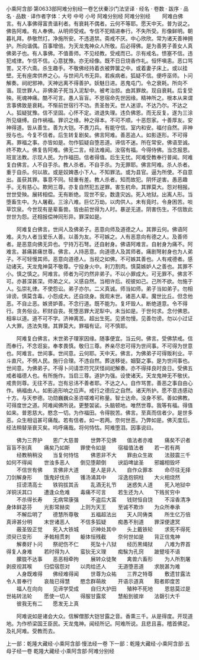 小乘阿含部·第0633部阿难分别经一卷乞伏秦沙门法坚译
· 经名 · 卷数 · 跋序
· 品名 · 品数 · 译作者字体：大号 中号 小号
阿难分别经
阿难分别经
　　阿难白佛言。有人事佛得富贵谐利者。有衰耗不偶者。云何不等耶。愿天中天。普为说之。佛告阿难。有人奉佛。从明师受戒。专信不犯精进奉行。不失所受。形像鲜明。朝暮礼拜。恭敬然灯。净施所安。不违道禁。斋戒不厌。中心欣欣。常为诸天善神拥护。所向谐偶。百事增倍。为天龙鬼神众人所敬。后必得佛。是为善男子善女人真佛弟子也。有人事佛。不值善师。不见经教。受戒而已。示有戒名。愦塞不信。违犯戒律。乍信不信。心意犹豫。亦无经像。既不日日烧香作礼。恒怀嗔恚。恶口骂詈。又不六斋。杀生趣手。不敬佛经持着衣被弊箧之中。或着妻子床上。或以挂壁。无有座席供养之心。与世间凡书无异。若疾病者。狐疑不信。便呼巫师。卜问解奏。祠祀邪神。天神远离不得善护。妖魅日进。恶鬼屯门。令之衰耗。所向不谐。现世罪人。非佛弟子死当入泥犁中。被考治掠。由其罪故。现自衰耗。后复受殃。死魂神痛。酷不可言。愚人盲盲。不思宿命先世因缘。精神所之。根本从来谓言事佛致是衰耗。不惭前世宿行不功。责圣咎天。世人迷谬。不达乃尔。不达之人。狐疑犹豫。信不坚固。心怀不定。进退失理。违负佛恩。而无反复。遂为三涂所见缀缚。自作祸福。罪识之缘。种之得本。不可不顺。十恶怨家。十善厚友。安神得道。皆从善生。善为大铠。不畏刀兵。有能守信。室内和安。福付自然。非神授与也。今复不信者。后生转复剧矣。佛言阿难。善恶追人。如影逐形。不可得离。罪福之事。亦皆如是。勿作狐疑自堕恶道。谛信不迷。所在常安。佛语至诚。终不欺人。佛复告阿难。佛无二言。经法难闻。汝宿有福。今得侍佛。当念报恩。班宣法教。示现人民。为作福田。信者得值。后生无忧。阿难受教奉行普闻。阿难复白佛言。人不自手杀。教人杀者。不自手杀。为无罪耶。佛言阿难。杀人杀者。重于自杀。何以故。或是奴婢愚小下人。不知罪法。或为县官。逼为所使。不自意出。虽获其罪。事意不同。轻重有差。教人杀者。知而故犯。阴怀逆害。愚恶趣手。无有慈心。欺罔三尊。亦复自然犯五逆罪。害生杌命。其罪莫大。怨对相报。世世受殃。展转相偿。无有断绝。现世不安。数逢灾凶。死入地狱。出离人形。当堕畜生中。为人屠截。三涂八难。巨亿万劫。以肉供人。未有竟时。令身困苦。啖草饮泉。今世现有是辈畜兽。皆由前世得为人时。暴逆无道。阴害伤生。不信致此世世为怨。还相报偿神同形异。罪深如是。

　　阿难复白佛言。世间人及佛弟子。恶意向师及道德之人。其罪云何。佛语阿难。夫为人者当爱乐人善。以善为友。不可嫉之。人有恶意向有德之人。及善师者。是恶意向佛无异也。宁持万石弩。还自射身。佛语阿难言。自射身为痛不。阿难言。甚痛甚痛世尊。佛言。人持恶意。向道德人及其师者。痛剧弩射身也为人弟子。不可轻慢其师。恶意向道德人。当视之如佛。不可嫉其善也。人有戒德者。感动诸天。天龙鬼神莫不敬尊。宁投身火中。利刀割肉。慎莫嫉妒人之善也。其罪不小。慎之慎之。阿难言。师者为可灼然非弟子。不以小罪成大。可无罪不。佛言不可。亦甚深甚深。师弟之义。义感自然。当相许后。视彼如己。己所不欲。勿施于人。弘崇礼律。不使怨讼。弟子亦尔。二义真诚。师当如师。弟子当如弟子。勿相诽谤。慎莫含毒。小怨成大。还自烧身。我观末世。诸恶人辈。魔世比丘。但念他恶。不自止恶。嫉贤妒善。不念行道。既不能为。复坏毁人。断绝道意。令不得行。贪务俗业。积财自丧。死堕恶罪大泥犁中。未当如是。于世何求。念付佛恩。相率以道。道不可不学。济神离苦。超出生死。见贤勿慢。见善勿谤。勿以小过证人大罪。违法失理。其罪莫大。罪福有证。可不慎耶。

　　阿难复白佛言。末世弟子理家因缘。随事便宜。当云何。佛言。受佛禁戒。信而奉行。不念诳妄。奉孝畏慎。敬归三尊。养亲尽忠可得为世间事。不可得为世意也。阿难言。世间事。世间意。云何耶。天中天。佛言。为佛弟子可得贩利业。平斗直尺。不惘人民。施行合理。不违自然。葬送移徙。姻娶之事。是为世间事也。世间意。为佛弟子。不得卜问请祟符咒厌怪祠祀解奏。亦不得择良时良日。受佛五戒者福德人也。有所施作。当启三尊。道护为强。设使诸天。天龙鬼神无不敬伏。戒贵则尊。无往不吉。岂有忌讳不善者耶。不达之人。自作骂詈。善恶之事自由心作。祸福由人。如影追形响之应声。戒行之德应之自然。诸天所护。愿不意违感动十方。与天参德。功勋巍巍众圣咨嗟难可称量。智士达命。没身不邪。善如佛教。可得度世之道。阿难闻佛所说。更整袈裟。头脑顿地。唯然世尊。我等有福。得值如来。普恩慈大。愍念一切。为作福田。令得脱苦。佛言。至真而信者少。是世多恶。众生相诅甚可痛哉。若有信者。如一若两。奈何世恶。乃弊如是。佛灭度后。经法稍替渐衰灭矣。呜呼痛哉。将何恃怙。阿难堕泪。因事说曰。

　　佛为三界护　　恩广大慈普
　　世弊不见佛　　值法者亦难
　　痛矣不识者　　盲盲不别真
　　痛矣乃如斯　　罪使令如是
　　宿福值法者　　若一若有两
　　经教稍稍没　　当复何恃怙
　　佛恩非不大　　罪由众生故
　　法鼓震三千　　如何不得闻
　　世浊多恶人　　倒见堕颠倒
　　谀謟啤訿圣　　邪媚相毁坏
　　不信世有佛　　言佛非大道
　　是人是非人　　自作众罪本
　　命尽往无择　　刀剑解身形
　　饿鬼好伐杀　　镬汤涌其中
　　淫逸抱铜柱　　大火相烧然
　　抂谤清高士　　铁钩拔其舌
　　乱酒无礼节　　迷惑失人道
　　死入地狱中　　洋铜沃其口
　　遭逢众危难　　毒痛不可言
　　若生还为人　　下贱贫穷中
　　不杀得长寿　　无病常康强
　　不盗后大富　　钱财恒自饶
　　不淫香清净　　身体鲜苾芬
　　光影常赫奕　　上则为天王
　　至诚不欺诈　　为众所奉承
　　不解后明了　　德慧所尊敬
　　五福超法出　　天人同俦类
　　所生亿万倍　　真谛甚分明
　　末世诸恶人　　不信多狐疑
　　痴愚不别道　　罪深便逮冥
　　蔽圣毁正觉　　死入大铁城
　　识神处其中　　头上戴铁轮
　　求死不得死　　须臾已变形
　　矛戟相贯刺　　躯体恒残截
　　奈何世如是　　背正信鬼神
　　解奏好卜问　　祭祀伤不仁
　　死坠十八狱　　经历黑绳狱
　　八难为界首　　得复人身难
　　若时得为人　　蛮狄无义理
　　痴騃为孔窍　　跛躄哑不语
　　朦胧不达事　　恶恶相牵拘
　　展转众徒聚　　禽兽六畜形
　　为人所割屠　　剥皮视其喉
　　归偿宿怨对　　以肉给还人
　　无道堕恶道　　求脱甚为难
　　人身既难得　　佛经难得闻
　　世尊为众祐　　三界之特尊
　　敷遗甘露法　　令人普奉行
　　哀哉已得慧　　愍念群萌故
　　开语示道真　　黠者即度苦
　　福人在向向　　见谛学受成
　　自归大护田　　殖种不死地
　　恩慈莫过是　　世祐转法轮
　　愿使一切人　　得服甘露浆
　　慧船到彼岸　　法磬引大千
　　彼我无有二　　愿发无上真

　　阿难说如是诸会大众。信解僧那大铠甘露之音。香熏三千。从是得度。开现道地。为作桥梁国王臣民。天龙鬼神。闻经所记。阿难所说。且悲且喜。稽首佛足。及礼阿难。受教而去。

上一部：乾隆大藏经·小乘阿含部·慢法经一卷
下一部：乾隆大藏经·小乘阿含部·五母子经一卷
乾隆大藏经·小乘阿含部·阿难分别经